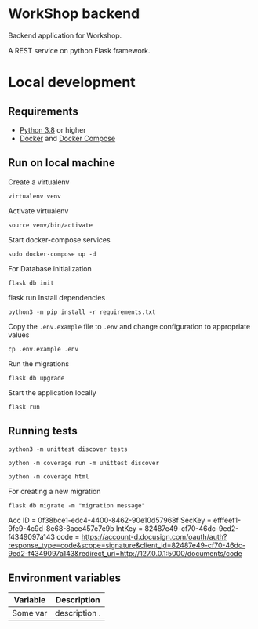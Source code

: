 # WorkShop backend
Backend application for Workshop.

A REST service on python Flask framework.

# Local development

## Requirements

- [Python 3.8](https://www.python.org/downloads/) or higher
- [Docker](https://docs.docker.com/engine/install/) and [Docker Compose](https://docs.docker.com/compose/install/)

## Run on local machine
Create a virtualenv

```shell script
virtualenv venv
```

Activate virtualenv

```shell script
source venv/bin/activate
```
Start docker-compose services

```shell script
sudo docker-compose up -d
```

For Database initialization

```
flask db init
```
flask run
Install  dependencies


```shell script
python3 -m pip install -r requirements.txt
```

Copy the `.env.example` file to `.env` and change configuration to appropriate values

```shell script
cp .env.example .env
```

Run the migrations

```shell script
flask db upgrade
```

Start the application locally

```shell script
flask run
```

## Running tests

```shell
python3 -m unittest discover tests
```

```shell
python -m coverage run -m unittest discover
```

```shell
python -m coverage html
```

For creating a new migration

```shell script
flask db migrate -m "migration message"
```
Acc ID = 0f38bce1-edc4-4400-8462-90e10d57968f
SecKey = efffeef1-9fe9-4c9d-8e68-8ace457e7e9b
IntKey = 82487e49-cf70-46dc-9ed2-f4349097a143
code =
https://account-d.docusign.com/oauth/auth?response_type=code&scope=signature&client_id=82487e49-cf70-46dc-9ed2-f4349097a143&redirect_uri=http://127.0.0.1:5000/documents/code

## Environment variables
| Variable                       | Description                                                   |
| -------------                  |:-------------:                                                |
| Some var                       | description .                                                 |

